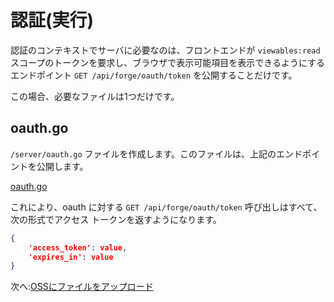 # 認証(実行)


認証のコンテキストでサーバに必要なのは、フロントエンドが `viewables:read` スコープのトークンを要求し、ブラウザで表示可能項目を表示できるようにするエンドポイント `GET /api/forge/oauth/token` を公開することだけです。

この場合、必要なファイルは1つだけです。

## oauth.go

`/server/oauth.go` ファイルを作成します。このファイルは、上記のエンドポイントを公開します。 

[oauth.go](_snippets/viewmodels/go/oauth.go ':include :type=code go ')

これにより、oauth に対する `GET /api/forge/oauth/token` 呼び出しはすべて、次の形式でアクセス トークンを返すようになります。

```json
{
	'access_token': value, 
	'expires_in': value
}
```

次へ:[OSSにファイルをアップロード](/datamanagement/oss/)